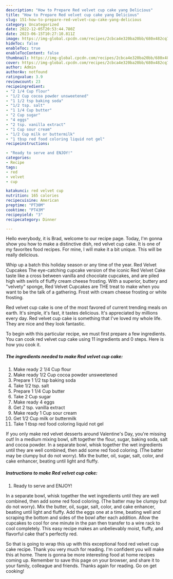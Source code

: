 ```yaml
---
description: "How to Prepare Red velvet cup cake yang Delicious"
title: "How to Prepare Red velvet cup cake yang Delicious"
slug: 151-how-to-prepare-red-velvet-cup-cake-yang-delicious
category: Uncategorized
date: 2022-12-05T20:53:44.780Z
date: 2023-06-15T10:27:10.811Z
image: https://img-global.cpcdn.com/recipes/2cbca4e320ba20bb/680x482cq70/red-velvet-cup-cake-recipe-main-photo.jpg
hideToc: false
enableToc: true
enableTocContent: false
thumbnail: https://img-global.cpcdn.com/recipes/2cbca4e320ba20bb/680x482cq70/red-velvet-cup-cake-recipe-main-photo.jpg
cover: https://img-global.cpcdn.com/recipes/2cbca4e320ba20bb/680x482cq70/red-velvet-cup-cake-recipe-main-photo.jpg
author: Admin
authorAv: notfound
ratingvalue: 3.9
reviewcount: 23
recipeingredient:
- "2 1/4 Cup flour"
- "1/2 Cup cocoa powder unsweetened"
- "1 1/2 tsp baking soda"
- "1/2 tsp. salt"
- "1 1/4 Cup butter"
- "2 Cup sugar"
- "4 eggs"
- "2 tsp. vanilla extract"
- "1 Cup sour cream"
- "1/2 Cup milk or buttermilk"
- "1 tbsp red food coloring liquid not gel"
recipeinstructions:

- "Ready to serve and ENJOY!"
categories:
- Recipe
tags:
- red
- velvet
- cup

katakunci: red velvet cup 
nutrition: 165 calories
recipecuisine: American
preptime: "PT30M"
cooktime: "PT43M"
recipeyield: "3"
recipecategory: Dinner

---
```



Hello everybody, it is Brad, welcome to our recipe page. Today, I'm gonna show you how to make a distinctive dish, red velvet cup cake. It is one of my favorites food recipes. For mine, I will make it a bit unique. This will be really delicious.

Whip up a batch this holiday season or any time of the year. Red Velvet Cupcakes The eye-catching cupcake version of the iconic Red Velvet Cake taste like a cross between vanilla and chocolate cupcakes, and are piled high with swirls of fluffy cream cheese frosting. With a superior, buttery and &#34;velvety&#34; sponge, Red Velvet Cupcakes are THE treat to make when you want to be the talk of a gathering. Frost with cream cheese frosting or white frosting.

Red velvet cup cake is one of the most favored of current trending meals on earth. It's simple, it's fast, it tastes delicious. It's appreciated by millions every day. Red velvet cup cake is something that I've loved my whole life. They are nice and they look fantastic.


To begin with this particular recipe, we must first prepare a few ingredients. You can cook red velvet cup cake using 11 ingredients and 0 steps. Here is how you cook it.

<!--inarticleads1-->

##### The ingredients needed to make Red velvet cup cake:

1. Make ready 2 1/4 Cup flour
1. Make ready 1/2 Cup cocoa powder unsweetened
1. Prepare 1 1/2 tsp baking soda
1. Take 1/2 tsp. salt
1. Prepare 1 1/4 Cup butter
1. Take 2 Cup sugar
1. Make ready 4 eggs
1. Get 2 tsp. vanilla extract
1. Make ready 1 Cup sour cream
1. Get 1/2 Cup milk or buttermilk
1. Take 1 tbsp red food coloring liquid not gel


If you only make red velvet desserts around Valentine&#39;s Day, you&#39;re missing out! In a medium mixing bowl, sift together the flour, sugar, baking soda, salt and cocoa powder. In a separate bowl, whisk together the wet ingredients until they are well combined, then add some red food coloring. (The batter may be clumpy but do not worry). Mix the butter, oil, sugar, salt, color, and cake enhancer, beating until light and fluffy. 

<!--inarticleads2-->

##### Instructions to make Red velvet cup cake:


1. Ready to serve and ENJOY!

In a separate bowl, whisk together the wet ingredients until they are well combined, then add some red food coloring. (The batter may be clumpy but do not worry). Mix the butter, oil, sugar, salt, color, and cake enhancer, beating until light and fluffy. Add the eggs one at a time, beating well and scraping the bottom and sides of the bowl after each addition. Allow the cupcakes to cool for one minute in the pan then transfer to a wire rack to cool completely. This easy recipe makes an unbelievably moist, fluffy, and flavorful cake that&#39;s perfectly red. 

So that is going to wrap this up with this exceptional food red velvet cup cake recipe. Thank you very much for reading. I'm confident you will make this at home. There is gonna be more interesting food at home recipes coming up. Remember to save this page on your browser, and share it to your family, colleague and friends. Thanks again for reading. Go on get cooking!
